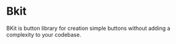 # Bkit
BKit is button library for creation simple buttons without adding a complexity to your codebase.
